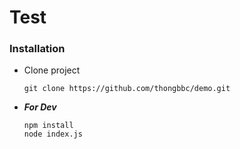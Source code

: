 # Test
### Installation
+ Clone project
    ```
    git clone https://github.com/thongbbc/demo.git
    ```
+ ***For Dev*** 
    ```
    npm install
    node index.js

    ```
